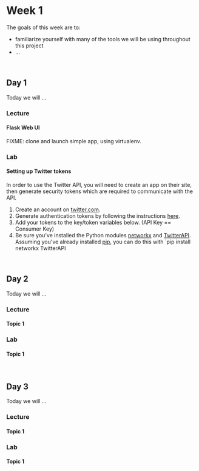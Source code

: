 # Week 1

The goals of this week are to:

- familiarize yourself with many of the tools we will be using throughout this project
- ...

<br>

## Day 1

Today we will ...

### Lecture


#### Flask Web UI



FIXME: clone and launch simple app, using virtualenv.

### Lab

#### Setting up Twitter tokens
In order to use the Twitter API, you will need to create an app on their site, then generate security tokens which are required to communicate with the API.

1. Create an account on [twitter.com](http://twitter.com).
2. Generate authentication tokens by following the instructions [here](https://developer.twitter.com/en/docs/basics/authentication/guides/access-tokens.html).
3. Add your tokens to the key/token variables below. (API Key == Consumer Key)
4. Be sure you've installed the Python modules
[networkx](http://networkx.github.io/) and
[TwitterAPI](https://github.com/geduldig/TwitterAPI). Assuming you've already
installed [pip](http://pip.readthedocs.org/en/latest/installing.html), you can
do this with `pip install networkx TwitterAPI


<br>

## Day 2

Today we will ...

### Lecture

#### Topic 1

### Lab

#### Topic 1


<br>

## Day 3

Today we will ...

### Lecture

#### Topic 1

### Lab

#### Topic 1


